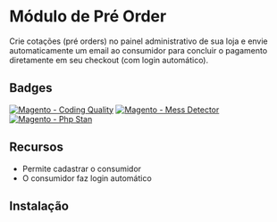 # Módulo de Pré Order

Crie cotações (pré orders) no painel administrativo de sua loja e envie automaticamente um email ao consumidor para concluir o pagamento diretamente em seu checkout (com login automático).

## Badges
[![Magento - Coding Quality](https://github.com/elisei/module-pre-order/actions/workflows/magento-coding-quality.yml/badge.svg)](https://github.com/elisei/module-pre-order/actions/workflows/magento-coding-quality.yml)
[![Magento - Mess Detector](https://github.com/elisei/module-pre-order/actions/workflows/mess-detector.yml/badge.svg)](https://github.com/elisei/module-pre-order/actions/workflows/mess-detector.yml)
[![Magento - Php Stan](https://github.com/elisei/module-pre-order/actions/workflows/phpstan.yml/badge.svg)](https://github.com/elisei/module-pre-order/actions/workflows/phpstan.yml)

## Recursos

- Permite cadastrar o consumidor
- O consumidor faz login automático

## Instalação

